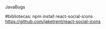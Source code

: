 JavaBugs

#bibliotecas:
  npm install react-social-icons
  https://github.com/jaketrent/react-social-icons
